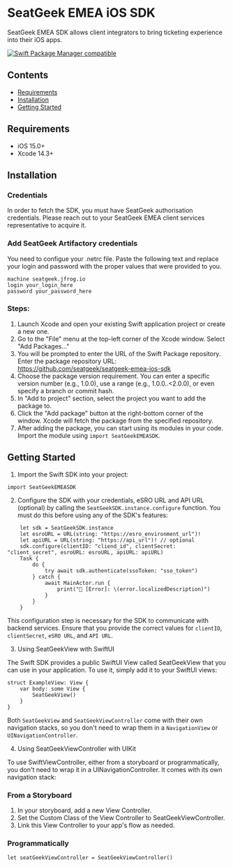 # SeatGeek EMEA iOS SDK

SeatGeek EMEA SDK allows client integrators to bring ticketing experience into their iOS apps.

[![Swift Package Manager compatible](https://img.shields.io/badge/Swift%20Package%20Manager-compatible-brightgreen.svg)](https://github.com/apple/swift-package-manager)

## Contents
- [Requirements](https://github.com/seatgeek/seatgeek-emea-ios-sdk#requirements)
- [Installation](https://github.com/seatgeek/seatgeek-emea-ios-sdk#installation)
- [Getting Started](https://github.com/seatgeek/seatgeek-emea-ios-sdk#gettingstarted)

## Requirements
- iOS 15.0+
- Xcode 14.3+

## Installation

### Credentials
In order to fetch the SDK, you must have SeatGeek authorisation credentials. Please reach out to your SeatGeek EMEA client services representative to acquire it.

### Add SeatGeek Artifactory credentials
You need to configue your .netrc file.
Paste the following text and replace your login and password with the proper values that were provided to you.
```
machine seatgeek.jfrog.io
login your_login_here
password your_password_here
```

### Steps:
1) Launch Xcode and open your existing Swift application project or create a new one.
2) Go to the "File" menu at the top-left corner of the Xcode window. Select "Add Packages..."
3) You will be prompted to enter the URL of the Swift Package repository. Enter the package repository URL: https://github.com/seatgeek/seatgeek-emea-ios-sdk
4) Choose the package version requirement. You can enter a specific version number (e.g., 1.0.0), use a range (e.g., 1.0.0..<2.0.0), or even specify a branch or commit hash.
5) In "Add to project" section, select the project you want to add the package to.
6) Click the "Add package" button at the right-bottom corner of the window. Xcode will fetch the package from the specified repository.
7) After adding the package, you can start using its modules in your code. Import the module using `import SeatGeekEMEASDK`.

## Getting Started

1) Import the Swift SDK into your project:
```
import SeatGeekEMEASDK
```
2) Configure the SDK with your credentials, eSRO URL and API URL (optional) by calling the `SeatGeekSDK.instance.configure` function.
You must do this before using any of the SDK's features:
```
    let sdk = SeatGeekSDK.instance
    let esroURL = URL(string: "https://esro_environment_url")!
    let apiURL = URL(string: "https://api_url")! // optional
    sdk.configure(clientID: "cliend_id", clientSecret: "client_secret", esroURL: esroURL, apiURL: apiURL)
    Task {
        do {
            try await sdk.authenticate(ssoToken: "sso_token")
        } catch {
            await MainActor.run {
                print("🚨 [Error]: \(error.localizedDescription)")
            }
        }
    }
```
This configuration step is necessary for the SDK to communicate with backend services. Ensure that you provide the correct values for `clientID`, `clientSecret`, `eSRO URL`, and `API URL`.

3) Using SeatGeekView with SwiftUI

The Swift SDK provides a public SwiftUI View called SeatGeekView that you can use in your application. To use it, simply add it to your SwiftUI views:
```
struct ExampleView: View {
    var body: some View {
        SeatGeekView()
    }
}
```
Both `SeatGeekView` and `SeatGeekViewController` come with their own navigation stacks, so you don't need to wrap them in a `NavigationView` or `UINavigationController`.

4) Using SeatGeekViewController with UIKit

To use SwiftViewController, either from a storyboard or programmatically, you don't need to wrap it in a UINavigationController. It comes with its own navigation stack:

### From a Storyboard

1) In your storyboard, add a new View Controller.
2) Set the Custom Class of the View Controller to SeatGeekViewController.
3) Link this View Controller to your app's flow as needed.

### Programmatically

```
let seatGeekViewController = SeatGeekViewController()
```